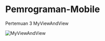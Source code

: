 # Pemrograman-Mobile
Pertemuan 3 MyViewAndView

![MyViewAndView](https://user-images.githubusercontent.com/44047087/72265685-83d03c80-364f-11ea-9dd3-048e0d1fdfe8.png)
